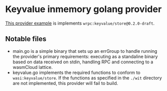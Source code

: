 # Keyvalue inmemory golang provider

[This provider example](https://github.com/wasmCloud/go/tree/main/examples/provider/keyvalue-inmemory)
is implements `wrpc:keyvalue/store@0.2.0-draft`.

## Notable files

- main.go is a simple binary that sets up an errGroup to handle running the provider's primary requirements: executing as a standaline binary based on data received on stdin, handling RPC and connecting to a wasmCloud lattice.
- keyvalue.go implements the required functions to conform to `wasi:keyvalue/store`. If the functions as specified in the `./wit` directory are not implemented, this provider will fail to build.
